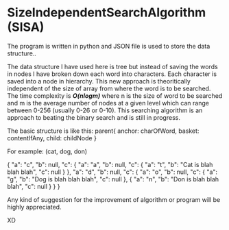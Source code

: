 # SizeIndependentSearchAlgorithm (SISA)

The program is written in python and JSON file is used to store the data structure..

The data structure I have used here is tree but instead of saving the words in nodes I have broken down each word into characters.
Each character is saved into a node in hierarchy. 
This new approach is theoritically independent of the size of array from where the word is to be searched.
The time complexity is **_O(nlogm)_** where n is the size of word to be searched and m is the average number of nodes at a given level which can range between 0-256 (usually 0-26 or 0-10).
This searching algorithm is an approach to beating the binary search and is still in progress.

The basic structure is like this:
parent{
  anchor: charOfWord,
  basket: contentIfAny,
  child: childNode
}

For example: (cat, dog, don)

{
  "a": "c",
  "b": null,
  "c": {
      "a": "a",
      "b": null,
      "c": {
          "a": "t",
          "b": "Cat is blah blah blah",
          "c": null
      }
  },
  "a": "d",
  "b": null,
  "c": {
      "a": "o",
      "b": null,
      "c": {
          "a": "g",
          "b": "Dog is blah blah blah",
          "c": null
        },
        {
          "a": "n",
          "b": "Don is blah blah blah",
          "c": null
        }
    }
}

Any kind of suggestion for the improvement of algorithm or program will be highly appreciated.

XD

